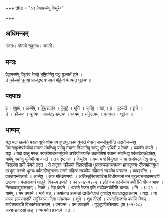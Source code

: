 +++
title = "०३ प्रैषामज्मेषु विथुरेव"

+++
## अधिमन्त्रम्
मरुतः। गोतमो राहूगणः। जगती।

## मन्त्रः
प्रैषा॒मज्मे॑षु विथु॒रेव॑ रेजते॒ भूमि॒र्यामे॑षु॒ यद्ध॑ यु॒ञ्जते॑ शु॒भे ।  
ते क्री॒ळयो॒ धुन॑यो॒ भ्राज॑दृष्टयः स्व॒यं म॑हि॒त्वं प॑नयन्त॒ धूत॑यः ॥

## पदपाठः
प्र । ए॒षा॒म् । अज्मे॑षु । वि॒थु॒राऽइ॑व । रे॒ज॒ते॒ । भूमिः॑ । यामे॑षु । यत् । ह॒ । यु॒ञ्जते॑ । शु॒भे ।  
ते । क्री॒ळयः॒ । धुन॑यः । भ्राज॑त्ऽऋष्टयः । स्व॒यम् । म॒हि॒ऽत्वम् । प॒न॒य॒न्त॒ । धूत॑यः ॥

## भाष्यम्
यद्ध यदा खल्वेते मरुतः शुभे शोभनाय वृष्ट्युदकाय युंजते मेघान् सज्जीकुर्वन्ति तदानीमज्जेषु मेघानामुत्क्षेपकेष्वेषां मरुतां संबन्धिषु यामेषु मेघानां नियमनेषु सत्सु भूमिः पृथिवी प्र रेजते । प्रकर्षेण कंपते । यद्वा । यदा खलु मरुतः स्वकीयान्रथान्युंजते अश्वैर्योजयन्ति तदानीमेषां रथानां संबन्धिषु पर्वतादेरुत्क्षॆपकेषु यामेषु गमनेषु भूमिर्भीत्या कंपते । तत्र दृष्टान्तः । विथुरेव । यथा भर्त्रा वियुक्ता जाया राजोपद्रवादिषु सत्सु निरालंबा सती कंपते तद्वत् । ते तादृशाः क्रीळयो विहारशीला धुनयश्चलनस्वभावा भ्राजदृष्वयः दीप्यमानायुधा एवंभूता मरुतो धूतयः पर्वतादीन्दुन्वन्तः सन्तो महित्वं स्वकीयं महिमानं स्वयमेव पनयन्त । व्यवहरन्ति । प्रकटयन्तीत्यर्थः ॥ अज्मेषु । अज गतिक्षेपणयोः । अर्तिस्तुस्वित्यादिना विधीयमानो मन् बहुलवचनादस्मादपि द्रष्टव्यः । वलादावार्ध धातुके विकल्प इष्यते । का २-४-५६-२ । इति वचनादजेर्व्यघञपोरिति वीभावाभावः । नित्त्वादाद्युदात्तत्वम् । रेजते । रेजृ कंपने । भ्यसते रेजत इति भयपेपनयोरिति यास्कः । नि । ३-२१ । यामेषु । यम उपरमे । भावे घञ् । कर्षात्वत इत्यन्तो दात्तॆत्वेप्राप्ते वृषादिषु पाठादाद्युदात्तत्वम् । यद्वा । या प्रापण इत्यस्मादर्ति स्तुस्वित्या-दिना मन्प्रत्ययः । शुभे । शुभ दीप्तौ । संपदादिलक्षणः कर्मणि क्विप् । सावेकाचइति विभक्तेरुदात्तत्वम् । पनयन्त । पन व्यवहारे । गुपूधूपविच्छेत्यायः (पा ३-१-२८) अस्राच्छान्दसो लङ् । व्यत्ययेन ह्रस्वत्वं ॥ ३ ॥
